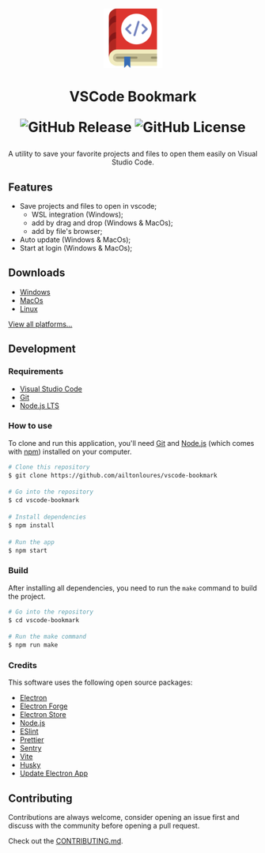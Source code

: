 <div align="center">
 <h1>
<br/>
  <img src="./public/icons/build/icon.png" alt="VSCode Bookmark" width="120">
<br/>
<br/>
VSCode Bookmark

![GitHub Release](https://img.shields.io/github/v/release/ailtonloures/vscode-bookmark)
![GitHub License](https://img.shields.io/github/license/ailtonloures/vscode-bookmark)
</h1>

<p>A utility to save your favorite projects and files to open them easily on Visual Studio Code.</p>

</div>

## Features

- Save projects and files to open in vscode;
  - WSL integration (Windows);
  - add by drag and drop (Windows & MacOs);
  - add by file's browser;
- Auto update (Windows & MacOs);
- Start at login (Windows & MacOs);

## Downloads

- [Windows](https://github.com/ailtonloures/vscode-bookmark/releases/download/v1.1.0/VSCode.Bookmark-1.1.0.Setup.exe)
- [MacOs](https://github.com/ailtonloures/vscode-bookmark/releases/download/v1.1.0/VSCode.Bookmark-darwin-arm64-1.1.0.zip)
- [Linux](https://github.com/ailtonloures/vscode-bookmark/releases/download/v1.1.0/vscode-bookmark_1.1.0_amd64.deb)

[View all platforms...](https://github.com/ailtonloures/vscode-bookmark/releases/latest)

## Development

### Requirements

- [Visual Studio Code](https://code.visualstudio.com/)
- [Git](https://git-scm.com/)
- [Node.js LTS](https://nodejs.org/pt)

### How to use

To clone and run this application, you'll need [Git](https://git-scm.com) and [Node.js](https://nodejs.org/en/download/) (which comes with [npm](http://npmjs.com)) installed on your computer.

```bash
# Clone this repository
$ git clone https://github.com/ailtonloures/vscode-bookmark

# Go into the repository
$ cd vscode-bookmark

# Install dependencies
$ npm install

# Run the app
$ npm start
```

### Build

After installing all dependencies,  you need to run the `make` command to build the project.

```bash
# Go into the repository
$ cd vscode-bookmark

# Run the make command
$ npm run make
```

### Credits

This software uses the following open source packages:

- [Electron](https://www.electronjs.org/)
- [Electron Forge](https://www.electronforge.io/)
- [Electron Store](https://github.com/sindresorhus/electron-store#readme)
- [Node.js](https://nodejs.org/)
- [ESlint](https://eslint.org/)
- [Prettier](https://prettier.io/)
- [Sentry](https://sentry.io/)
- [Vite](https://vite.dev/)
- [Husky](https://github.com/typicode/husky)
- [Update Electron App](https://github.com/electron/update-electron-app)

## Contributing

Contributions are always welcome, consider opening an issue first and discuss with the community before opening a pull request.

Check out the [CONTRIBUTING.md](./CONTRIBUTING.md).
